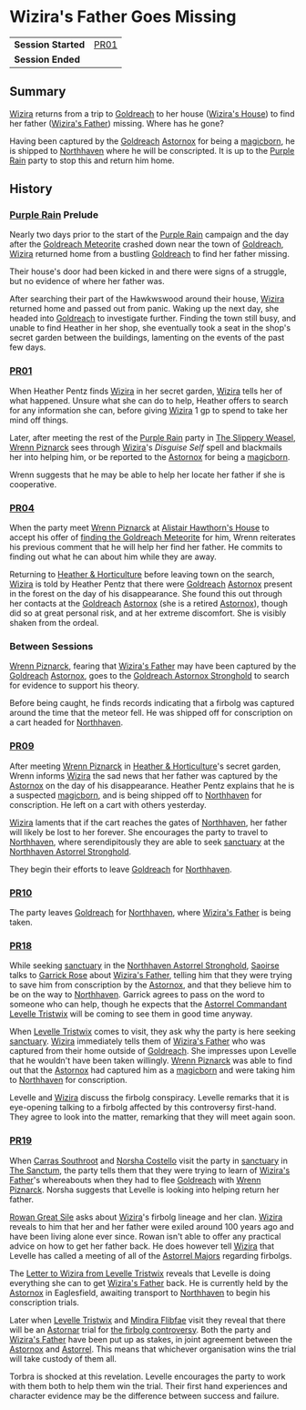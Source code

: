 # Wizira's Father Goes Missing

|||
| --- | --- |
| **Session Started** | [PR01](../sessions/PR01.md) | storyline.2
| **Session Ended** | |

## Summary

[Wizira](../characters/wizira.md) returns from a trip to [Goldreach](../civilisations/kingdom-of-astor/SETTLEMENTS/GOLDREACH/README.md) to her house ([Wizira's House](../civilisations/kingdom-of-astor/SETTLEMENTS/GOLDREACH/wiziras-house.md)) to find her father ([Wizira's Father](../characters/wiziras-father.md)) missing. Where has he gone?

Having been captured by the [Goldreach](../civilisations/kingdom-of-astor/SETTLEMENTS/GOLDREACH/README.md) [Astornox](../organisations/astornox/astornox.md) for being a [magicborn](../civilisations/kingdom-of-astor/magicborn.md), he is shipped to [Northhaven](../places/cities/northhaven.md) where he will be conscripted. It is up to the [Purple Rain](../campaigns/purple-rain.md) party to stop this and return him home.

## History

### [Purple Rain](../campaigns/purple-rain.md) Prelude

Nearly two days prior to the start of the [Purple Rain](../campaigns/purple-rain.md) campaign and the day after the [Goldreach Meteorite](../items/meteorites/goldreach-meteorite.md) crashed down near the town of [Goldreach](../civilisations/kingdom-of-astor/SETTLEMENTS/GOLDREACH/README.md), [Wizira](../characters/wizira.md) returned home from  a bustling [Goldreach](../civilisations/kingdom-of-astor/SETTLEMENTS/GOLDREACH/README.md) to find her father missing.

Their house's door had been kicked in and there were signs of a struggle, but no evidence of where her father was.

After searching their part of the Hawkwswood around their house, [Wizira](../characters/wizira.md) returned home and passed out from panic. Waking up the next day, she headed into [Goldreach](../civilisations/kingdom-of-astor/SETTLEMENTS/GOLDREACH/README.md) to investigate further. Finding the town still busy, and unable to find Heather in her shop, she eventually took a seat in the shop's secret garden between the buildings, lamenting on the events of the past few days.

### [PR01](../sessions/PR01.md)

When Heather Pentz finds [Wizira](../characters/wizira.md) in her secret garden, [Wizira](../characters/wizira.md) tells her of what happened. Unsure what she can do to help, Heather offers to search for any information she can, before giving [Wizira](../characters/wizira.md) 1 gp to spend to take her mind off things.

Later, after meeting the rest of the [Purple Rain](../campaigns/purple-rain.md) party in [The Slippery Weasel](../civilisations/kingdom-of-astor/SETTLEMENTS/GOLDREACH/the-slippery-weasel.md), [Wrenn Piznarck](../characters/wrenn-piznarck.md) sees through [Wizira](../characters/wizira.md)'s *Disguise Self* spell and blackmails her into helping him, or be reported to the [Astornox](../organisations/astornox/astornox.md) for being a [magicborn](../civilisations/kingdom-of-astor/magicborn.md).

Wrenn suggests that he may be able to help her locate her father if she is cooperative.

### [PR04](../sessions/PR04.md)

When the party meet [Wrenn Piznarck](../characters/wrenn-piznarck.md) at [Alistair Hawthorn's House](../civilisations/kingdom-of-astor/SETTLEMENTS/GOLDREACH/alistair-hawthorns-house.md) to accept his offer of [finding the Goldreach Meteorite](finding-the-goldreach-meteorite.md) for him, Wrenn reiterates his previous comment that he will help her find her father. He commits to finding out what he can about him while they are away.

Returning to [Heather & Horticulture](../civilisations/kingdom-of-astor/SETTLEMENTS/GOLDREACH/heather-and-horticulture.md) before leaving town on the search, [Wizira](../characters/wizira.md) is told by Heather Pentz that there were [Goldreach](../civilisations/kingdom-of-astor/SETTLEMENTS/GOLDREACH/README.md) [Astornox](../organisations/astornox/astornox.md) present in the forest on the day of his disappearance. She found this out through her contacts at the [Goldreach](../civilisations/kingdom-of-astor/SETTLEMENTS/GOLDREACH/README.md) [Astornox](../organisations/astornox/astornox.md) (she is a retired [Astornox](../organisations/astornox/astornox.md)), though did so at great personal risk, and at her extreme discomfort. She is visibly shaken from the ordeal.

### Between Sessions

[Wrenn Piznarck](../characters/wrenn-piznarck.md), fearing that [Wizira's Father](../characters/wiziras-father.md) may have been captured by the [Goldreach](../civilisations/kingdom-of-astor/SETTLEMENTS/GOLDREACH/README.md) [Astornox](../organisations/astornox/astornox.md), goes to the [Goldreach Astornox Stronghold](../civilisations/kingdom-of-astor/SETTLEMENTS/GOLDREACH/goldreach-astornox-stronghold.md) to search for evidence to support his theory.

Before being caught, he finds records indicating that a firbolg was captured around the time that the meteor fell. He was shipped off for conscription on a cart headed for [Northhaven](../places/cities/northhaven.md).

### [PR09](../sessions/PR09.md)

After meeting [Wrenn Piznarck](../characters/wrenn-piznarck.md) in [Heather & Horticulture](../civilisations/kingdom-of-astor/SETTLEMENTS/GOLDREACH/heather-and-horticulture.md)'s secret garden, Wrenn informs [Wizira](../characters/wizira.md) the sad news that her father was captured by the [Astornox](../organisations/astornox/astornox.md) on the day of his disappearance. Heather Pentz explains that he is a suspected [magicborn](../civilisations/kingdom-of-astor/magicborn.md), and is being shipped off to [Northhaven](../places/cities/northhaven.md) for conscription. He left on a cart with others yesterday.

[Wizira](../characters/wizira.md) laments that if the cart reaches the gates of [Northhaven](../places/cities/northhaven.md), her father will likely be lost to her forever. She encourages the party to travel to [Northhaven](../places/cities/northhaven.md), where serendipitously they are able to seek [sanctuary](../organisations/astorrel/sanctuary.md) at the [Northhaven Astorrel Stronghold](../places/strongholds/northhaven-astorrel-stronghold.md).

They begin their efforts to leave [Goldreach](../civilisations/kingdom-of-astor/SETTLEMENTS/GOLDREACH/README.md) for [Northhaven](../places/cities/northhaven.md).

### [PR10](../sessions/PR10.md)

The party leaves [Goldreach](../civilisations/kingdom-of-astor/SETTLEMENTS/GOLDREACH/README.md) for [Northhaven](../places/cities/northhaven.md), where [Wizira's Father](../characters/wiziras-father.md) is being taken.

### [PR18](../sessions/PR18.md)

While seeking [sanctuary](../organisations/astorrel/sanctuary.md) in the [Northhaven Astorrel Stronghold](../places/strongholds/northhaven-astorrel-stronghold.md), [Saoirse](../../../astarus/people/saoirse.md) talks to [Garrick Rose](../characters/garrick-rose.md) about [Wizira's Father](../characters/wiziras-father.md), telling him that they were trying to save him from conscription by the [Astornox](../organisations/astornox/astornox.md), and that they believe him to be on the way to [Northhaven](../places/cities/northhaven.md). Garrick agrees to pass on the word to someone who can help, though he expects that the [Astorrel Commandant](../organisations/astorrel/ranks/astorrel-commandant.md) [Levelle Tristwix](../characters/levelle-tristwix.md) will be coming to see them in good time anyway.

When [Levelle Tristwix](../characters/levelle-tristwix.md) comes to visit, they ask why the party is here seeking [sanctuary](../organisations/astorrel/sanctuary.md). [Wizira](../characters/wizira.md) immediately tells them of [Wizira's Father](../characters/wiziras-father.md) who was captured from their home outside of [Goldreach](../civilisations/kingdom-of-astor/SETTLEMENTS/GOLDREACH/README.md). She impresses upon Levelle that he wouldn't have been taken willingly. [Wrenn Piznarck](../characters/wrenn-piznarck.md) was able to find out that the [Astornox](../organisations/astornox/astornox.md) had captured him as a [magicborn](../civilisations/kingdom-of-astor/magicborn.md) and were taking him to [Northhaven](../places/cities/northhaven.md) for conscription.

Levelle and [Wizira](../characters/wizira.md) discuss the firbolg conspiracy. Levelle remarks that it is eye-opening talking to a firbolg affected by this controversy first-hand. They agree to look into the matter, remarking that they will meet again soon.

### [PR19](../sessions/PR19.md)

When [Carras Southroot](../characters/carras-southroot.md) and [Norsha Costello](../characters/norsha-costello.md) visit the party in [sanctuary](../organisations/astorrel/sanctuary.md) in [The Sanctum](../places/buildings/the-sanctum.md), the party tells them that they were trying to learn of [Wizira's Father](../characters/wiziras-father.md)'s whereabouts when they had to flee [Goldreach](../civilisations/kingdom-of-astor/SETTLEMENTS/GOLDREACH/README.md) with [Wrenn Piznarck](../characters/wrenn-piznarck.md). Norsha suggests that Levelle is looking into helping return her father.

[Rowan Great Sile](../characters/rowan-great-sile.md) asks about [Wizira](../characters/wizira.md)'s firbolg lineage and her clan. [Wizira](../characters/wizira.md) reveals to him that her and her father were exiled around 100 years ago and have been living alone ever since. Rowan isn't able to offer any practical advice on how to get her father back. He does however tell [Wizira](../characters/wizira.md) that Levelle has called a meeting of all of the [Astorrel Majors](../organisations/astorrel/ranks/astorrel-major.md) regarding firbolgs.

The [Letter to Wizira from Levelle Tristwix](../papers/letters/letter-to-wizira-from-levelle-tristwix.md) reveals that Levelle is doing everything she can to get [Wizira's Father](../characters/wiziras-father.md) back. He is currently held by the [Astornox](../organisations/astornox/astornox.md) in Eaglesfield, awaiting transport to [Northhaven](../places/cities/northhaven.md) to begin his conscription trials.

Later when [Levelle Tristwix](../characters/levelle-tristwix.md) and [Mindira Flibfae](../characters/mindira-flibfae.md) visit they reveal that there will be an [Astornar](../organisations/astornar.md) trial for [the firbolg controversy](the-firbolg-controversy.md). Both the party and [Wizira's Father](../characters/wiziras-father.md) have been put up as stakes, in joint agreement between the [Astornox](../organisations/astornox/astornox.md) and [Astorrel](../organisations/astorrel/astorrel.md). This means that whichever organisation wins the trial will take custody of them all.

Torbra is shocked at this revelation. Levelle encourages the party to work with them both to help them win the trial. Their first hand experiences and character evidence may be the difference between success and failure.
